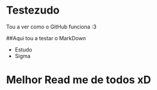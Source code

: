 # Testezudo
Tou a ver como o GitHub funciona :3

##Aqui tou a testar o MarkDown
- Estudo
- Sigma

# Melhor Read me de todos xD
